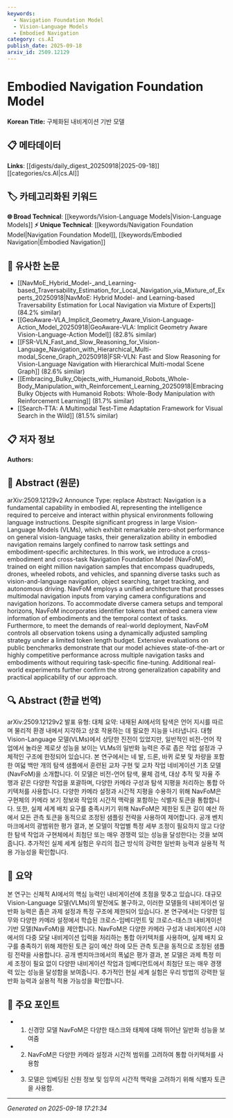 ```yaml
---
keywords:
  - Navigation Foundation Model
  - Vision-Language Models
  - Embodied Navigation
category: cs.AI
publish_date: 2025-09-18
arxiv_id: 2509.12129
---
```


<!-- KEYWORD_LINKING_METADATA:
{
  "processed_timestamp": "2025-09-22 22:30:55.795243",
  "vocabulary_version": "1.0",
  "selected_keywords": [
    "Navigation Foundation Model",
    "Vision-Language Models",
    "Embodied Navigation"
  ],
  "rejected_keywords": [
    "Multi-Modal Learning",
    "Autonomous Driving"
  ],
  "similarity_scores": {
    "Navigation Foundation Model": 0.85,
    "Vision-Language Models": 0.82,
    "Embodied Navigation": 0.78
  },
  "extraction_method": "AI_prompt_based",
  "budget_applied": true
}
-->


# Embodied Navigation Foundation Model

**Korean Title:** 구체화된 내비게이션 기반 모델

## 📋 메타데이터

**Links**: [[digests/daily_digest_20250918|2025-09-18]]   [[categories/cs.AI|cs.AI]]

## 🏷️ 카테고리화된 키워드
**🌐 Broad Technical**: [[keywords/Vision-Language Models|Vision-Language Models]]
**⚡ Unique Technical**: [[keywords/Navigation Foundation Model|Navigation Foundation Model]], [[keywords/Embodied Navigation|Embodied Navigation]]

## 🔗 유사한 논문
- [[NavMoE_Hybrid_Model-_and_Learning-based_Traversability_Estimation_for_Local_Navigation_via_Mixture_of_Experts_20250918|NavMoE: Hybrid Model- and Learning-based Traversability Estimation for Local Navigation via Mixture of Experts]] (84.2% similar)
- [[GeoAware-VLA_Implicit_Geometry_Aware_Vision-Language-Action_Model_20250918|GeoAware-VLA: Implicit Geometry Aware Vision-Language-Action Model]] (82.8% similar)
- [[FSR-VLN_Fast_and_Slow_Reasoning_for_Vision-Language_Navigation_with_Hierarchical_Multi-modal_Scene_Graph_20250918|FSR-VLN: Fast and Slow Reasoning for Vision-Language Navigation with Hierarchical Multi-modal Scene Graph]] (82.6% similar)
- [[Embracing_Bulky_Objects_with_Humanoid_Robots_Whole-Body_Manipulation_with_Reinforcement_Learning_20250918|Embracing Bulky Objects with Humanoid Robots: Whole-Body Manipulation with Reinforcement Learning]] (81.7% similar)
- [[Search-TTA: A Multimodal Test-Time Adaptation Framework for Visual Search in the Wild]] (81.5% similar)

## 📋 저자 정보

**Authors:** 

## 📄 Abstract (원문)

arXiv:2509.12129v2 Announce Type: replace 
Abstract: Navigation is a fundamental capability in embodied AI, representing the intelligence required to perceive and interact within physical environments following language instructions. Despite significant progress in large Vision-Language Models (VLMs), which exhibit remarkable zero-shot performance on general vision-language tasks, their generalization ability in embodied navigation remains largely confined to narrow task settings and embodiment-specific architectures. In this work, we introduce a cross-embodiment and cross-task Navigation Foundation Model (NavFoM), trained on eight million navigation samples that encompass quadrupeds, drones, wheeled robots, and vehicles, and spanning diverse tasks such as vision-and-language navigation, object searching, target tracking, and autonomous driving. NavFoM employs a unified architecture that processes multimodal navigation inputs from varying camera configurations and navigation horizons. To accommodate diverse camera setups and temporal horizons, NavFoM incorporates identifier tokens that embed camera view information of embodiments and the temporal context of tasks. Furthermore, to meet the demands of real-world deployment, NavFoM controls all observation tokens using a dynamically adjusted sampling strategy under a limited token length budget. Extensive evaluations on public benchmarks demonstrate that our model achieves state-of-the-art or highly competitive performance across multiple navigation tasks and embodiments without requiring task-specific fine-tuning. Additional real-world experiments further confirm the strong generalization capability and practical applicability of our approach.

## 🔍 Abstract (한글 번역)

arXiv:2509.12129v2 발표 유형: 대체
요약: 내재된 AI에서의 탐색은 언어 지시를 따르며 물리적 환경 내에서 지각하고 상호 작용하는 데 필요한 지능을 나타냅니다. 대형 Vision-Language 모델(VLMs)에서 상당한 진전이 있었지만, 일반적인 비전-언어 작업에서 놀라운 제로샷 성능을 보이는 VLMs의 일반화 능력은 주로 좁은 작업 설정과 구체적인 구조에 한정되어 있습니다. 본 연구에서는 네 발, 드론, 바퀴 로봇 및 차량을 포함한 여덟 백만 개의 탐색 샘플에서 훈련된 교차 구현 및 교차 작업 네비게이션 기초 모델(NavFoM)을 소개합니다. 이 모델은 비전-언어 탐색, 물체 검색, 대상 추적 및 자율 주행과 같은 다양한 작업을 포괄하며, 다양한 카메라 구성과 탐색 지평을 처리하는 통합 아키텍처를 사용합니다. 다양한 카메라 설정과 시간적 지평을 수용하기 위해 NavFoM은 구현체의 카메라 보기 정보와 작업의 시간적 맥락을 포함하는 식별자 토큰을 통합합니다. 또한, 실제 세계 배치 요구를 충족시키기 위해 NavFoM은 제한된 토큰 길이 예산 하에서 모든 관측 토큰을 동적으로 조정된 샘플링 전략을 사용하여 제어합니다. 공개 벤치마크에서의 광범위한 평가 결과, 본 모델이 작업별 특정 세부 조정이 필요하지 않고 다양한 탐색 작업과 구현체에서 최첨단 또는 매우 경쟁력 있는 성능을 달성한다는 것을 보여줍니다. 추가적인 실제 세계 실험은 우리의 접근 방식의 강력한 일반화 능력과 실용적 적용 가능성을 확인합니다.

## 📝 요약

본 연구는 신체적 AI에서의 핵심 능력인 내비게이션에 초점을 맞추고 있습니다. 대규모 Vision-Language 모델(VLMs)의 발전에도 불구하고, 이러한 모델들의 내비게이션 일반화 능력은 좁은 과제 설정과 특정 구조에 제한되어 있습니다. 본 연구에서는 다양한 임무와 다양한 카메라 설정에서 학습된 크로스-임베디먼트 및 크로스-태스크 내비게이션 기반 모델(NavFoM)을 제안합니다. NavFoM은 다양한 카메라 구성과 내비게이션 시야에서의 다중 모달 내비게이션 입력을 처리하는 통합 아키텍처를 사용하며, 실제 배치 요구를 충족하기 위해 제한된 토큰 길이 예산 하에 모든 관측 토큰을 동적으로 조정된 샘플링 전략을 사용합니다. 공개 벤치마크에서의 폭넓은 평가 결과, 본 모델은 과제 특정 미세 조정이 필요 없이 다양한 내비게이션 작업과 임베디먼트에서 최첨단 또는 매우 경쟁력 있는 성능을 달성함을 보여줍니다. 추가적인 현실 세계 실험은 우리 방법의 강력한 일반화 능력과 실용적 적용 가능성을 확인합니다.

## 🎯 주요 포인트

- 1. 신경망 모델 NavFoM은 다양한 태스크와 태체에 대해 뛰어난 일반화 성능을 보여줌

- 2. NavFoM은 다양한 카메라 설정과 시간적 범위를 고려하여 통합 아키텍처를 사용함

- 3. 모델은 임베딩된 신원 정보 및 임무의 시간적 맥락을 고려하기 위해 식별자 토큰을 사용함.

---

*Generated on 2025-09-18 17:21:34*